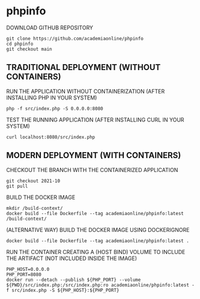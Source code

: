 # phpinfo

DOWNLOAD GITHUB REPOSITORY
```
git clone https://github.com/academiaonline/phpinfo
cd phpinfo
git checkout main
```
## TRADITIONAL DEPLOYMENT (WITHOUT CONTAINERS)
RUN THE APPLICATION WITHOUT CONTAINERIZATION (AFTER INSTALLING PHP IN YOUR SYSTEM)
```
php -f src/index.php -S 0.0.0.0:8080
```
TEST THE RUNNING APPLICATION (AFTER INSTALLING CURL IN YOUR SYSTEM)
```
curl localhost:8080/src/index.php
```
## MODERN DEPLOYMENT (WITH CONTAINERS)
CHECKOUT THE BRANCH WITH THE CONTAINERIZED APPLICATION
```
git checkout 2021-10
git pull
```
BUILD THE DOCKER IMAGE
```
mkdir /build-context/
docker build --file Dockerfile --tag academiaonline/phpinfo:latest /build-context/
```
(ALTERNATIVE WAY) BUILD THE DOCKER IMAGE USING DOCKERIGNORE
```
docker build --file Dockerfile --tag academiaonline/phpinfo:latest .
```
RUN THE CONTAINER CREATING A (HOST BIND) VOLUME TO INCLUDE THE ARTIFACT (NOT INCLUDED INSIDE THE IMAGE)
```
PHP_HOST=0.0.0.0
PHP_PORT=8080
docker run --detach --publish ${PHP_PORT} --volume ${PWD}/src/index.php:/src/index.php:ro academiaonline/phpinfo:latest -f src/index.php -S ${PHP_HOST}:${PHP_PORT}
```
